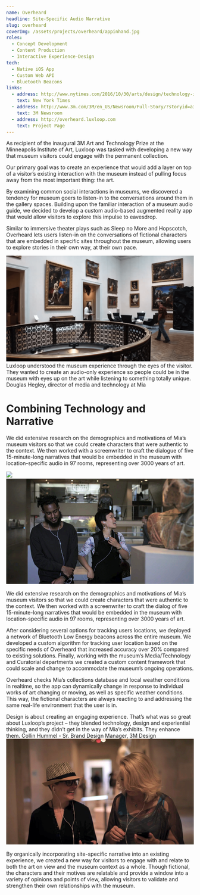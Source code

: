 ```yaml
---
name: Overheard
headline: Site-Specific Audio Narrative
slug: overheard
coverImg: /assets/projects/overheard/appinhand.jpg
roles:
  - Concept Development
  - Content Production
  - Interactive Experience-Design
tech:
  - Native iOS App
  - Custom Web API
  - Bluetooth Beacons
links:
  - address: http://www.nytimes.com/2016/10/30/arts/design/technology-invites-a-deep-dive-into-art.html?smid=fb-share&_r=1
    text: New York Times
  - address: http://www.3m.com/3M/en_US/Newsroom/Full-Story/?storyid=a38c9241-42d9-4608-9de4-e50d0db70480
    text: 3M Newsroom
  - address: http://overheard.luxloop.com
    text: Project Page
---
```


<p>
    As recipient of the inaugural 3M Art and Technology Prize at the Minneapolis Institute of Art, Luxloop was tasked with developing a new way that museum visitors could engage with the permanent collection.
</p>

<p class="bolder">
    Our primary goal was to create an experience that would add a layer on top of a visitor’s existing interaction with the museum instead of pulling focus away from the most important thing: the art.
</p>

<p>
    By examining common social interactions in museums, we discovered a tendency for museum goers to listen-in to the conversations around them in the gallery spaces.  Building upon the familiar interaction of a museum audio guide, we decided to develop a custom audio-based augmented reality app that would allow visitors to explore this impulse to eavesdrop.
</p>

<p>
    Similar to immersive theater plays such as <span class="italic">Sleep no More</span> and <span class="italic">Hopscotch</span>, Overheard lets users listen-in on the conversations of fictional characters that are embedded in specific sites throughout the museum, allowing users to explore stories in their own way, at their own pace.
</p>

<img src="/assets/projects/overheard/cover.png">

<div class="quote">
    Luxloop understood the museum experience through the eyes of the visitor. They wanted to create an audio-only experience so people could be in the museum with eyes up on the art while listening to something totally unique.
    <span class="source">Douglas Hegley, director of media and technology at Mia</span>
</div>


<h1>Combining Technology and Narrative</h1>
<p>
    We did extensive research on the demographics and motivations of Mia’s museum visitors so that we could create characters that were authentic to the context. We then worked with a screenwriter to craft the dialogue of five 15-minute-long narratives that would be embedded in the museum with <span class="bolder">location-specific audio in 97 rooms, representing over 3000 years of art</span>.
</p>

<img src="/assets/projects/overheard/demo.gif">
<img src="/assets/projects/overheard/oh8.jpg">

<p>
    We did extensive research on the demographics and motivations of Mia’s museum visitors so that we could create characters that were authentic to the context. We then worked with a screenwriter to craft the dialog of five 15-minute-long narratives that would be embedded in the museum with <span class="bolder">location-specific audio in 97 rooms, representing over 3000 years of art</span>.
</p>

<p>
    After considering several options for tracking users locations, we deployed a network of Bluetooth Low Energy beacons across the entire museum. We developed a custom algorithm for tracking user location based on the specific needs of Overheard that increased accuracy over 20% compared to existing solutions. Finally, working with the museum’s Media/Technology and Curatorial departments we created a custom content framework that could scale and change to accommodate the museum’s ongoing operations.
</p>

<p>
    Overheard checks Mia’s collections database and local weather conditions in realtime, so <span class="bolder">the app can dynamically change in response to individual works of art changing or moving, as well as specific weather conditions</span>. This way, the fictional characters are always reacting to and addressing the same real-life environment that the user is in.
</p>

<div class="quote">
    Design is about creating an engaging experience. That’s what was so great about Luxloop’s project – they blended technology, design and experiential thinking, and they didn’t get in the way of Mia’s exhibits. They enhance them.
    <span class="source">Collin Hummel - Sr. Brand Design Manager, 3M Design</span>
</div>

<img src="/assets/projects/overheard/oh2.jpg">

<p>
    By organically incorporating site-specific narrative into an existing experience, <span class="bolder">we created a new way for visitors to engage with and relate to both the art on view and the museum context as a whole</span>. Though fictional, the characters and their motives are relatable and provide a window into a variety of opinions and points of view, allowing visitors to validate and strengthen their own relationships with the museum.
</p>



